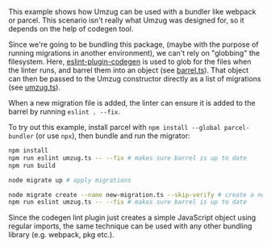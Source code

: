 This example shows how Umzug can be used with a bundler like webpack or parcel. This scenario isn't really what Umzug was designed for, so it depends on the help of codegen tool.

Since we're going to be bundling this package, (maybe with the purpose of running migrations in another environment), we can't rely on "globbing" the filesystem. Here, [eslint-plugin-codegen](https://npmjs.com/package/eslint-plugin-codegen) is used to glob for the files when the linter runs, and barrel them into an object (see [barrel.ts](./barrel.ts)). That object can then be passed to the Umzug constructor directly as a list of migrations (see [umzug.ts](./umzug.ts)).

When a new migration file is added, the linter can ensure it is added to the barrel by running `eslint . --fix`.

To try out this example, install parcel with `npm install --global parcel-bundler` (or use `npx`), then bundle and run the migrator:

```bash
npm install
npm run eslint umzug.ts -- --fix # makes sure barrel is up to date
npm run build

node migrate up # apply migrations

node migrate create --name new-migration.ts --skip-verify # create a new migration file
npm run eslint umzug.ts -- --fix # makes sure barrel is up to date
```

Since the codegen lint plugin just creates a simple JavaScript object using regular imports, the same technique can be used with any other bundling library (e.g. webpack, pkg etc.).
